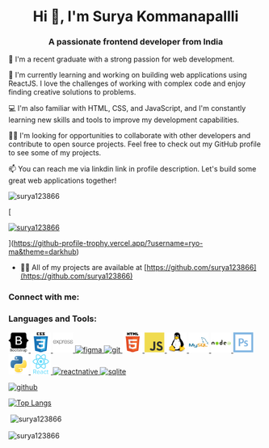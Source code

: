 
<!---
surya123866/surya123866 is a ✨ special ✨ repository because its `README.md` (this file) appears on your GitHub profile.
You can click the Preview link to take a look at your changes.
--->
<h1 align="center">Hi 👋, I'm Surya Kommanapallli</h1>
<h3 align="center">A passionate frontend developer from India</h3>

👋 I'm a recent graduate with a strong passion for web development.

🚀 I'm currently learning and working on building web applications using ReactJS. I love the challenges of working with complex code and enjoy finding creative solutions to problems.

💻 I'm also familiar with HTML, CSS, and JavaScript, and I'm constantly learning new skills and tools to improve my development capabilities.

👨‍💻 I'm looking for opportunities to collaborate with other developers and contribute to open source projects. Feel free to check out my GitHub profile to see some of my projects.

📫 You can reach me via linkdin link in profile description. Let's build some great web applications together!



<p align="left"> <img src="https://komarev.com/ghpvc/?username=surya123866&label=Profile%20views&color=0e75b6&style=flat" alt="surya123866" /> </p>

[[<p align="left"> <a href="https://github.com/ryo-ma/github-profile-trophy"><img src="https://github-profile-trophy.vercel.app/?username=surya123866" alt="surya123866" /></a> </p>](https://github-profile-trophy.vercel.app/?username=ryo-ma&theme=chalk)](https://github-profile-trophy.vercel.app/?username=ryo-ma&theme=darkhub)

- 👨‍💻 All of my projects are available at [https://github.com/surya123866](https://github.com/surya123866)


<h3 align="left">Connect with me:</h3>
<p align="left">
</p>

<h3 align="left">Languages and Tools:</h3>
<p align="left"> <a href="https://getbootstrap.com" target="_blank" rel="noreferrer"> <img src="https://raw.githubusercontent.com/devicons/devicon/master/icons/bootstrap/bootstrap-plain-wordmark.svg" alt="bootstrap" width="40" height="40"/> </a> <a href="https://www.w3schools.com/css/" target="_blank" rel="noreferrer"> <img src="https://raw.githubusercontent.com/devicons/devicon/master/icons/css3/css3-original-wordmark.svg" alt="css3" width="40" height="40"/> </a> <a href="https://expressjs.com" target="_blank" rel="noreferrer"> <img src="https://raw.githubusercontent.com/devicons/devicon/master/icons/express/express-original-wordmark.svg" alt="express" width="40" height="40"/> </a> <a href="https://www.figma.com/" target="_blank" rel="noreferrer"> <img src="https://www.vectorlogo.zone/logos/figma/figma-icon.svg" alt="figma" width="40" height="40"/> </a> <a href="https://git-scm.com/" target="_blank" rel="noreferrer"> <img src="https://www.vectorlogo.zone/logos/git-scm/git-scm-icon.svg" alt="git" width="40" height="40"/> </a> <a href="https://www.w3.org/html/" target="_blank" rel="noreferrer"> <img src="https://raw.githubusercontent.com/devicons/devicon/master/icons/html5/html5-original-wordmark.svg" alt="html5" width="40" height="40"/> </a> <a href="https://developer.mozilla.org/en-US/docs/Web/JavaScript" target="_blank" rel="noreferrer"> <img src="https://raw.githubusercontent.com/devicons/devicon/master/icons/javascript/javascript-original.svg" alt="javascript" width="40" height="40"/> </a> <a href="https://www.linux.org/" target="_blank" rel="noreferrer"> <img src="https://raw.githubusercontent.com/devicons/devicon/master/icons/linux/linux-original.svg" alt="linux" width="40" height="40"/> </a> <a href="https://www.mysql.com/" target="_blank" rel="noreferrer"> <img src="https://raw.githubusercontent.com/devicons/devicon/master/icons/mysql/mysql-original-wordmark.svg" alt="mysql" width="40" height="40"/> </a> <a href="https://nodejs.org" target="_blank" rel="noreferrer"> <img src="https://raw.githubusercontent.com/devicons/devicon/master/icons/nodejs/nodejs-original-wordmark.svg" alt="nodejs" width="40" height="40"/> </a> <a href="https://www.photoshop.com/en" target="_blank" rel="noreferrer"> <img src="https://raw.githubusercontent.com/devicons/devicon/master/icons/photoshop/photoshop-line.svg" alt="photoshop" width="40" height="40"/> </a> <a href="https://www.python.org" target="_blank" rel="noreferrer"> <img src="https://raw.githubusercontent.com/devicons/devicon/master/icons/python/python-original.svg" alt="python" width="40" height="40"/> </a> <a href="https://reactjs.org/" target="_blank" rel="noreferrer"> <img src="https://raw.githubusercontent.com/devicons/devicon/master/icons/react/react-original-wordmark.svg" alt="react" width="40" height="40"/> </a> <a href="https://reactnative.dev/" target="_blank" rel="noreferrer"> <img src="https://reactnative.dev/img/header_logo.svg" alt="reactnative" width="40" height="40"/> </a> <a href="https://www.sqlite.org/" target="_blank" rel="noreferrer"> <img src="https://www.vectorlogo.zone/logos/sqlite/sqlite-icon.svg" alt="sqlite" width="40" height="40"/> </a> </p>

[<img src='https://cdn.jsdelivr.net/npm/simple-icons@3.0.1/icons/github.svg' alt='github' height='40'>](https://github.com/surya123866)  

[![Top Langs](https://github-readme-stats.vercel.app/api/top-langs/?username=surya123866)](https://github.com/anuraghazra/github-readme-stats)


<p>&nbsp;<img align="center" src="https://github-readme-stats.vercel.app/api?username=surya123866&show_icons=true&locale=en" alt="surya123866" /></p>

<p><img align="center" src="https://github-readme-streak-stats.herokuapp.com/?user=surya123866&" alt="surya123866" /></p>
